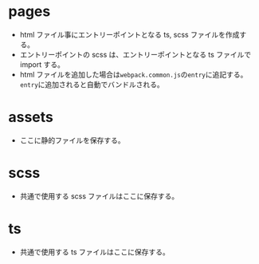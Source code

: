 # pages

- html ファイル事にエントリーポイントとなる ts, scss ファイルを作成する。
- エントリーポイントの scss は、エントリーポイントとなる ts ファイルで import する。
- html ファイルを追加した場合は`webpack.common.js`の`entry`に追記する。`entry`に追加されると自動でバンドルされる。

# assets

- ここに静的ファイルを保存する。

# scss

- 共通で使用する scss ファイルはここに保存する。

# ts

- 共通で使用する ts ファイルはここに保存する。
